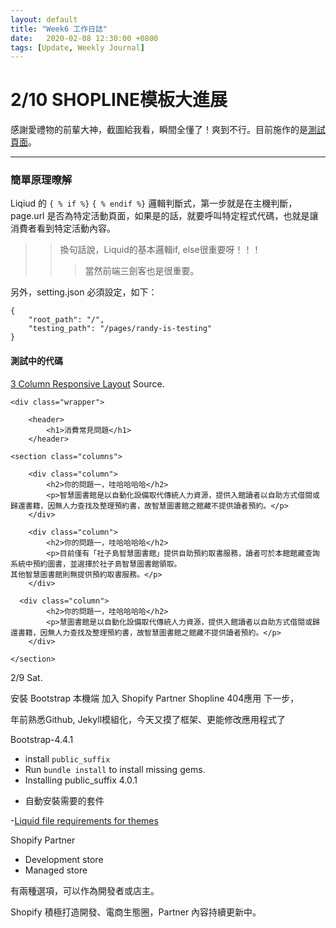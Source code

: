 ```yaml
---
layout: default
title: "Week6 工作日誌"
date:   2020-02-08 12:30:00 +0800
tags: [Update, Weekly Journal]
---
```


# 2/10 SHOPLINE模板大進展
感謝愛禮物的前輩大神，截圖給我看，瞬間全懂了！爽到不行。目前施作的是[測試頁面](https://www.homiya.co/pages/randy-is-testing)。
- - -   
### 簡單原理暸解
Liqiud 的 `{ % if %}` `{ % endif %}` 邏輯判斷式，第一步就是在主機判斷，page.url 是否為特定活動頁面，如果是的話，就要呼叫特定程式代碼，也就是讓消費者看到特定活動內容。 <br>


>> 換句話說，Liquid的基本邏輯if, else很重要呀！！！
>>> 當然前端三劍客也是很重要。

另外，setting.json 必須設定，如下：
```
{
    "root_path": "/",
    "testing_path": "/pages/randy-is-testing"
}
```


#### 測試中的代碼
[3 Column Responsive Layout](https://codepen.io/Cheesetoast/pen/KFAaq) Source.

```
<div class="wrapper">

    <header>
        <h1>消費常見問題</h1>
    </header>
        
<section class="columns">
    
    <div class="column">
        <h2>你的問題一，哇哈哈哈哈</h2>
        <p>智慧圖書館是以自動化設備取代傳統人力資源，提供入館讀者以自助方式借閱或歸還書籍，因無人力查找及整理預約書，故智慧圖書館之館藏不提供讀者預約。</p>
    </div>
    
    <div class="column">
        <h2>你的問題一，哇哈哈哈哈</h2>
        <p>目前僅有「社子島智慧圖書館」提供自助預約取書服務，讀者可於本館館藏查詢系統中預約圖書，並選擇於社子島智慧圖書館領取。
其他智慧圖書館則無提供預約取書服務。</p>
    </div>
  
  <div class="column">
        <h2>你的問題一，哇哈哈哈哈</h2>
        <p>慧圖書館是以自動化設備取代傳統人力資源，提供入館讀者以自助方式借閱或歸還書籍，因無人力查找及整理預約書，故智慧圖書館之館藏不提供讀者預約。</p>
    </div>
    
</section>  

```





2/9 Sat.

安裝 Bootstrap 本機端
加入 Shopify Partner
Shopline 404應用
下一步，


年前熟悉Github, Jekyll模組化，今天又摸了框架、更能修改應用程式了




Bootstrap-4.4.1
 - install `public_suffix`
 - Run `bundle install` to install missing gems.
 - Installing public_suffix 4.0.1
  * 自動安裝需要的套件

-[Liquid file requirements for themes](
  https://help.shopify.com/en/themes/development/theme-store-requirements/theme-file-requirements#recommendations)


Shopify Partner
- Development store
- Managed store

有兩種選項，可以作為開發者或店主。

Shopify 積極打造開發、電商生態圈，Partner 內容持續更新中。




